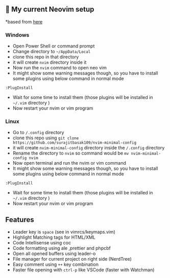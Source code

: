 ## 🤖 My current Neovim setup

\*based from [here](https://github.com/surajitbasak109/nvim-minimal-config)

### Windows

- Open Power Shell or command prompt
- Change directory to `~/AppData/Local`
- clone this repo in that directory
- it will create `nvim` directory inside it
- Now run the `nvim` command to open neo vim
- It might show some warning messages though, so you have to install some plugins using below command in normal mode

```
:PlugInstall
```

- Wait for some time to install them (those plugins will be installed in `~/.vim` directory )
- Now restart your nvim or vim program

### Linux

- Go to `/.config` directory
- clone this repo using `git clone https://github.com/surajitbasak109/nvim-minimal-config`
- it will create `nvim-minimal-config` directory inside the `/.config` directory
- Rename the directory to `nvim` so command would be `mv nvim-minimal-config nvim`
- Now open terminal and run the nvim or vim command
- It might show some warning messages though, so you have to install some plugins using below command in normal mode

```
:PlugInstall
```

- Wait for some time to install them (those plugins will be installed in `~/.vim` directory )
- Now restart your nvim or vim program

## Features

- Leader key is `space` (see in vimrcs/keymaps.vim)
- Highlight Matching tags for HTML/XML
- Code Intellisense using coc
- Code formatting using ale ,prettier and phpcbf
- Open all opened buffers using leader-o
- File manager for current project on right side (NerdTree)
- Easy comment using `++` key combination
- Faster file opening with `ctrl-p` like VSCode (faster with Watchman)
